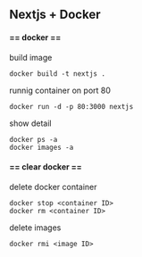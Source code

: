 ## Nextjs + Docker



#### == docker ==

build image 
```
docker build -t nextjs .
```

runnig container on port 80 
```
docker run -d -p 80:3000 nextjs
```

show detail
```
docker ps -a
docker images -a
```


#### == clear docker ==

delete docker container
```
docker stop <container ID>
docker rm <container ID>
```
delete images
```
docker rmi <image ID>
```